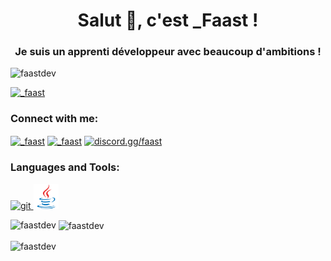 <h1 align="center">Salut 🙌, c'est _Faast !</h1>
<h3 align="center">Je suis un apprenti développeur avec beaucoup d'ambitions !</h3>

<p align="left"> <img src="https://komarev.com/ghpvc/?username=faastdev&label=Profile%20views&color=0e75b6&style=flat" alt="faastdev" /> </p>

<p align="left"> <a href="https://twitter.com/_faast" target="blank"><img src="https://img.shields.io/twitter/follow/_faast?logo=twitter&style=for-the-badge" alt="_faast" /></a> </p>

<h3 align="left">Connect with me:</h3>
<p align="left">
<a href="https://twitter.com/_faast" target="blank"><img align="center" src="https://raw.githubusercontent.com/rahuldkjain/github-profile-readme-generator/master/src/images/icons/Social/twitter.svg" alt="_faast" height="30" width="40" /></a>
<a href="https://www.youtube.com/c/_faast" target="blank"><img align="center" src="https://raw.githubusercontent.com/rahuldkjain/github-profile-readme-generator/master/src/images/icons/Social/youtube.svg" alt="_faast" height="30" width="40" /></a>
<a href="https://discord.gg/discord.gg/faast" target="blank"><img align="center" src="https://raw.githubusercontent.com/rahuldkjain/github-profile-readme-generator/master/src/images/icons/Social/discord.svg" alt="discord.gg/faast" height="30" width="40" /></a>
</p>

<h3 align="left">Languages and Tools:</h3>
<p align="left"> <a href="https://git-scm.com/" target="_blank" rel="noreferrer"> <img src="https://www.vectorlogo.zone/logos/git-scm/git-scm-icon.svg" alt="git" width="40" height="40"/> </a> <a href="https://www.java.com" target="_blank" rel="noreferrer"> <img src="https://raw.githubusercontent.com/devicons/devicon/master/icons/java/java-original.svg" alt="java" width="40" height="40"/> </a> </p>

<p><img align="left" src="https://github-readme-stats.vercel.app/api/top-langs?username=faastdev&show_icons=true&locale=en&layout=compact" alt="faastdev" /></p>

<p>&nbsp;<img align="center" src="https://github-readme-stats.vercel.app/api?username=faastdev&show_icons=true&locale=en" alt="faastdev" /></p>

<p><img align="center" src="https://github-readme-streak-stats.herokuapp.com/?user=faastdev&" alt="faastdev" /></p>
